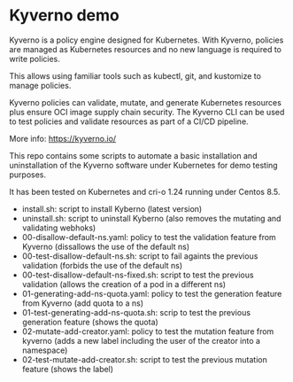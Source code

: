 # Kyverno demo

Kyverno is a policy engine designed for Kubernetes. With Kyverno, policies are managed as Kubernetes resources and no new language is required to write policies. 

This allows using familiar tools such as kubectl, git, and kustomize to manage policies.

Kyverno policies can validate, mutate, and generate Kubernetes resources plus ensure OCI image supply chain security. The Kyverno CLI can be used to test policies and validate resources as part of a CI/CD pipeline.

More info: https://kyverno.io/

This repo contains some scripts to automate a basic installation and uninstallation of the Kyverno software under Kubernetes for demo testing purposes.

It has been tested on Kubernetes and cri-o 1.24 running under Centos 8.5.

* install.sh: script to install Kyberno (latest version)
* uninstall.sh: script to uninstall Kyberno (also removes the mutating and validating webhoks)
* 00-disallow-default-ns.yaml: policy to test the validation feature from Kyverno (dissallows the use of the default ns)
* 00-test-disallow-default-ns.sh: script to fail againts the previous validation (forbids the use of the default ns)
* 00-test-disallow-default-ns-fixed.sh: script to test the previous validation (allows the creation of a pod in a different ns)
* 01-generating-add-ns-quota.yaml: policy to test the generation feature from Kyverno (add quota to a ns)
* 01-test-generating-add-ns-quota.sh: scrip to test the previous generation feature (shows the quota)
* 02-mutate-add-creator.yaml: policy to test the mutation feature from kyverno (adds a new label including the user of the creator into a namespace)
* 02-test-mutate-add-creator.sh: script to test the previous mutation feature (shows the label)

